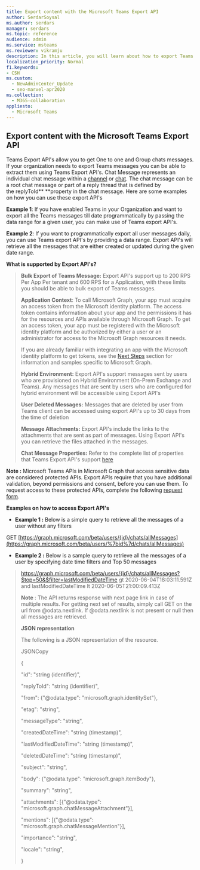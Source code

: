 ```yaml
---
title: Export content with the Microsoft Teams Export API
author: SerdarSoysal
ms.author: serdars
manager: serdars
ms.topic: reference
audience: admin
ms.service: msteams
ms.reviewer: vikramju
description: In this article, you will learn about how to export Teams content using the Microsoft Teams Export API.
localization_priority: Normal
f1.keywords:
- CSH
ms.custom: 
  - NewAdminCenter_Update
  - seo-marvel-apr2020
ms.collection: 
  - M365-collaboration
appliesto: 
  - Microsoft Teams
---
```


## Export content with the Microsoft Teams Export API

Teams Export API's allow you to get One to one and Group chats messages. If your organization needs to export Teams messages you can be able to extract them using Teams Export API's. Chat Message represents an individual chat message within a [channel](https://docs.microsoft.com/en-us/graph/api/resources/channel?view=graph-rest-beta) or [chat](https://docs.microsoft.com/en-us/graph/api/resources/chat?view=graph-rest-beta). The chat message can be a root chat message or part of a reply thread that is defined by the replyToId** **property in the chat message. Here are some examples on how you can use these export API's

**Example 1**: If you have enabled Teams in your Organization and want to export all the Teams messages till date programmatically by passing the data range for a given user, you can make use of Teams export API's.

**Example 2**: If you want to programmatically export all user messages daily, you can use Teams export API's by providing a data range. Export API's will retrieve all the messages that are either created or updated during the given date range.

**What is supported by Export API's?**

> **Bulk Export of Teams Message:** Export API's support up to 200 RPS Per App Per tenant and 600 RPS for a Application, with these limits you should be able to bulk export of Teams messages.
> 
> **Application Context**: To call Microsoft Graph, your app must acquire an access token from the Microsoft identity platform. The access token contains information about your app and the permissions it has for the resources and APIs available through Microsoft Graph. To get an access token, your app must be registered with the Microsoft identity platform and be authorized by either a user or an administrator for access to the Microsoft Graph resources it needs.
> 
> If you are already familiar with integrating an app with the Microsoft identity platform to get tokens, see the [<span class="underline">Next Steps</span>](https://docs.microsoft.com/en-us/graph/auth/auth-concepts?view=graph-rest-1.0#next-steps) section for information and samples specific to Microsoft Graph.
> 
> **Hybrid Environment:** Export API's support messages sent by users who are provisioned on Hybrid Environment (On-Prem Exchange and Teams). Any messages that are sent by users who are configured for hybrid environment will be accessible using Export API's
> 
> **User Deleted Messages:** Messages that are deleted by user from Teams client can be accessed using export API's up to 30 days from the time of deletion
> 
> **Message Attachments:** Export API's include the links to the attachments that are sent as part of messages. Using Export API's you can retrieve the files attached in the messages.
> 
> **Chat Message Properties:** Refer to the complete list of properties that Teams Export API's support [here](https://docs.microsoft.com/en-us/graph/api/resources/chatmessage?view=graph-rest-beta#properties)

**Note :** Microsoft Teams APIs in Microsoft Graph that access sensitive data are considered protected APIs. Export APIs require that you have additional validation, beyond permissions and consent, before you can use them. To request access to these protected APIs, complete the following [request form](https://aka.ms/teamsgraph/requestaccess).

**Examples on how to access Export API's**

  - **Example 1 :** Below is a simple query to retrieve all the messages of a user without any filters

GET [https://graph.microsoft.com/beta/users/{id}/chats/allMessages](https://graph.microsoft.com/beta/users/%7bid%7d/chats/allMessages)

  - **Example 2 :** Below is a sample query to retrieve all the messages of a user by specifying date time filters and Top 50 messages

> https://graph.microsoft.com/beta/users/{id}/chats/allMessages?$top=50&$filter=lastModifiedDateTime gt 2020-06-04T18:03:11.591Z and lastModifiedDateTime lt 2020-06-05T21:00:09.413Z
> 
> **Note** : The API returns response with next page link in case of multiple results. For getting next set of results, simply call GET on the url from @odata.nextlink. If @odata.nextlink is not present or null then all messages are retrieved.
> 
> **JSON representation**
> 
> The following is a JSON representation of the resource.
> 
> JSONCopy
> 
> {
> 
> "id": "string (identifier)",
> 
> "replyToId": "string (identifier)",
> 
> "from": {"@odata.type": "microsoft.graph.identitySet"},
> 
> "etag": "string",
> 
> "messageType": "string",
> 
> "createdDateTime": "string (timestamp)",
> 
> "lastModifiedDateTime": "string (timestamp)",
> 
> "deletedDateTime": "string (timestamp)",
> 
> "subject": "string",
> 
> "body": {"@odata.type": "microsoft.graph.itemBody"},
> 
> "summary": "string",
> 
> "attachments": \[{"@odata.type": "microsoft.graph.chatMessageAttachment"}\],
> 
> "mentions": \[{"@odata.type": "microsoft.graph.chatMessageMention"}\],
> 
> "importance": "string",
> 
> "locale": "string",
> 
> }

## 

##
